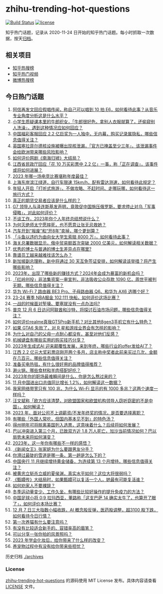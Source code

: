 # zhihu-trending-hot-questions

[![Build Status](https://github.com/justjavac/zhihu-trending-hot-questions/workflows/ci/badge.svg?branch=master)](https://github.com/justjavac/zhihu-trending-hot-questions/actions)
[![license](https://img.shields.io/github/license/justjavac/zhihu-trending-hot-questions)](https://github.com/justjavac/zhihu-trending-hot-questions/blob/master/LICENSE)

知乎热门话题，记录从 2020-11-24
日开始的知乎热门话题。每小时抓取一次数据，按天[归档](./archives)。

## 相关项目

- [知乎热搜榜](https://github.com/justjavac/zhihu-trending-top-search)
- [知乎热门视频](https://github.com/justjavac/zhihu-trending-hot-video)
- [微博热搜榜](https://github.com/justjavac/weibo-trending-hot-search)

## 今日热门话题

<!-- BEGIN -->
<!-- 最后更新时间 Fri Dec 08 2023 01:10:29 GMT+0800 (China Standard Time) -->

1. [阿信再发文回应假唱传闻，称自己可以唱到 10 拍 E6，如何看待此事？从音乐专业角度分析这是什么水平？](https://www.zhihu.com/question/633663758)
1. [小学生质疑课本里的牛郎织女，「牛郎很好色，拿别人衣服就算了，还偷窥别人洗澡」，遇到这种情况应如何回应？](https://www.zhihu.com/question/633574731)
1. [中国福彩客服回应 2.2 亿巨奖为一人独中，无内幕，购买记录属隐私，哪些信息值得关注？](https://www.zhihu.com/question/633719611)
1. [英国塞拉菲尔德核设施被曝出现核泄漏，「官方已掩盖至少三年」，该泄漏事件会给欧洲带来哪些风险影响？](https://www.zhihu.com/question/633566018)
1. [如何评价网剧《南海归墟》大结局？](https://www.zhihu.com/question/633490156)
1. [江西省民政厅回应「花 10 万买彩票中 2.2 亿」一事，称「正在调查」，该事件或将如何进展？](https://www.zhihu.com/question/633714326)
1. [2023 年哪一场电竞比赛堪称年度最佳？](https://www.zhihu.com/question/633356317)
1. [上海东岸滨江绿道，自行车限速 15km/h，配有雷达测速，如何看待此规定？](https://www.zhihu.com/question/633388055)
1. [年轻人开启「打听式旅游」，不做攻略、不赶时间、走哪玩哪，如何看待这一旅行方式？](https://www.zhihu.com/question/633751648)
1. [真正的期货交易者应该是什么样的？](https://www.zhihu.com/question/632346125)
1. [G7 领导人与泽连斯基发声明，竟敦促中国施压俄罗斯，要求停止对乌「军事侵略」，对此如何评价？](https://www.zhihu.com/question/633752669)
1. [不谈工作，2023年你个人年终总结想说什么？](https://www.zhihu.com/question/633827609)
1. [为何灭绝师太宁愿摔死，也不愿意让张无忌救她？](https://www.zhihu.com/question/633116641)
1. [汽车开到“报废”和“开8年”卖掉，哪个更划算？](https://www.zhihu.com/question/630375759)
1. [「斗鱼以违约为由向女大学生索赔 8000 万」，如何看待此事？](https://www.zhihu.com/question/633580850)
1. [海关总署数据显示，俄中贸易额首次突破 2000 亿美元，如何解读相关数据？](https://www.zhihu.com/question/633756152)
1. [优秀的博士与普通的博士生差异点在哪里?](https://www.zhihu.com/question/631069811)
1. [靠谱员工越来越难找该怎么办？](https://www.zhihu.com/question/632454850)
1. [新加坡副总理称，新中将通过 30 天互免签证安排，如何解读该举措？将产生哪些影响？](https://www.zhihu.com/question/633732592)
1. [2023年，出现了哪些新的赚钱方式？2024年会成为暴富的新机会吗？](https://www.zhihu.com/question/631330223)
1. [「红岭创投」非法集资案一审宣判，非法吸收公众存款 1090 亿，周世平被判无期，哪些信息值得关注？](https://www.zhihu.com/question/633732919)
1. [华为 Wi-Fi 7 路由器 BE3 Pro、子母路由器 Q6、和华为 AX6 选哪个好？](https://www.zhihu.com/question/633547215)
1. [23-24 赛季 NBA掘金 102:111 快船，如何评价这场比赛？](https://www.zhihu.com/question/633705233)
1. [一战的时候面对堑壕、要塞就没有一点办法吗?](https://www.zhihu.com/question/470581184)
1. [普京 12 月 6 日访问阿联酋和沙特，将探讨石油市场问题，哪些信息值得关注？](https://www.zhihu.com/question/633513538)
1. [如何评价realme真我GT5Pro新手机？对比其他8gen3手机它有什么特色？](https://www.zhihu.com/question/631650264)
1. [如果 GTA6 失败了，对 R 星和游戏业界会有怎样的影响？](https://www.zhihu.com/question/623835389)
1. [为什么对自己的父母一点耐心都没有，甚至对他们反感？](https://www.zhihu.com/question/344826526)
1. [机械键盘有哪些实用的购买技巧分享？](https://www.zhihu.com/question/632651941)
1. [2023年生成式AI 迎来颠覆性发展，来到年终，哪些行业的offer发给AI了？](https://www.zhihu.com/question/631330191)
1. [江西 2.2 亿元大奖彩票店刚开两个多月，店主称中奖者此前来买过几次，金额在几百元，哪些信息值得关注？](https://www.zhihu.com/question/633707127)
1. [准备买电热毯，有什么很好用的品牌值得推荐？](https://www.zhihu.com/question/627948258)
1. [涮火锅，哪些食材和羊肉搭配好吃？](https://www.zhihu.com/question/632757047)
1. [2023年你的职场最难瞬间是什么，你是怎么熬过来的？](https://www.zhihu.com/question/633727281)
1. [11 月中国进出口总值同比增长 1.2%，如何解读这一数据？](https://www.zhihu.com/question/633706855)
1. [我家网络带宽只有 100 兆，为什么 Wi-Fi 显示的有 1000 多兆？这两个速度一样吗？](https://www.zhihu.com/question/631288333)
1. [汪文斌称「欧方应该清楚，对欧盟国家和欧盟机构领导人窃听窃密的不是中国」，如何解读？](https://www.zhihu.com/question/633578667)
1. [2023 年，面对公司不上调薪资/不发年终奖的情况，是否要选择离职？](https://www.zhihu.com/question/632472742)
1. [有哪些「外国人常吃，但国内基本见不到」的特色汤？](https://www.zhihu.com/question/632380209)
1. [得州明年可将脱离美国列入选票，这意味着什么？后续将如何发展？](https://www.zhihu.com/question/633708854)
1. [巴以冲突进入第三个月，已致双方近 1.8 万人死亡，加沙当前情况如何？巴以局势未来将如何演变？](https://www.zhihu.com/question/633700140)
1. [2023年，这一年你有哪些不一样的感悟？](https://www.zhihu.com/question/633705089)
1. [《新闻女王》张家妍为什么要跟男友分手？](https://www.zhihu.com/question/633666491)
1. [你滑过最陡的雪道是哪一条，第一趟是怎么下的？](https://www.zhihu.com/question/632126996)
1. [中国央行 11 月继续增持黄金储备，为连续第 13 个月增持，哪些信息值得关注？](https://www.zhihu.com/question/633742784)
1. [被黄忠立斩杀立威的夏侯渊，真实水平如何？这位大将很弱吗？](https://www.zhihu.com/question/633566729)
1. [《甄嬛传》大结局时，如果甄嬛可以复活一个人，她最有可能复活谁？](https://www.zhihu.com/question/633197360)
1. [如何劝家人不要裸辞？](https://www.zhihu.com/question/632472655)
1. [冬季运动量变少、工作久坐，有哪些比较好操作的提升免疫力的方法？](https://www.zhihu.com/question/632289677)
1. [中国足球小将 0:9 拉玛西亚，董路称「这支巴萨 14 确实太牛了，也算开了眼了」，如何评价本场比赛？](https://www.zhihu.com/question/633574090)
1. [12 月 7 日三大指数小幅收跌，AI 概念股反弹，医药股调整，超3100 股下跌，如何看待今日行情？](https://www.zhihu.com/question/633695579)
1. [第一次养猫有什么要注意吗？](https://www.zhihu.com/question/631056091)
1. [有没有比较适合新手的、容错率高的眉笔？](https://www.zhihu.com/question/405680958)
1. [可以分享一张你拍的风景照吗？](https://www.zhihu.com/question/632713283)
1. [2023 年学会化妆后，给你带来了什么样的改变？](https://www.zhihu.com/question/632639154)
1. [养宠物过程中有没有给你带来些担忧？](https://www.zhihu.com/question/629926537)

<!-- END -->

历史归档 [./archives](./archives)

### License

[zhihu-trending-hot-questions](https://github.com/justjavac/zhihu-trending-hot-questions)
的源码使用 MIT License 发布。具体内容请查看 [LICENSE](./LICENSE) 文件。
